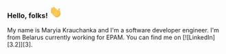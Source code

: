 ### Hello, folks! <img src="https://raw.githubusercontent.com/mariakravchenko/mariakravchenko/master/wave.gif" width="30px">

My name is Maryia Krauchanka and I'm a software developer engineer. I'm from Belarus currently working for EPAM. You can find me on [![LinkedIn][3.2]][3].

